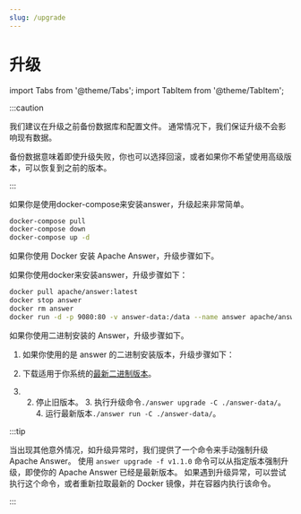 ```yaml
---
slug: /upgrade
---
```


# 升级

import Tabs from '@theme/Tabs';
import TabItem from '@theme/TabItem';

:::caution

我们建议在升级之前备份数据库和配置文件。 通常情况下，我们保证升级不会影响现有数据。

备份数据意味着即使升级失败，你也可以选择回滚，或者如果你不希望使用高级版本，可以恢复到之前的版本。

:::

<Tabs>
  <TabItem value="docker-compose" label="Docker Compose" default>

如果你是使用docker-compose来安装answer，升级起来非常简单。

```bash
docker-compose pull
docker-compose down
docker-compose up -d
```

  </TabItem>
  <TabItem value="docker" label="Docker">

如果你使用 Docker 安装 Apache Answer，升级步骤如下。

如果你使用docker来安装answer，升级步骤如下：

```bash
docker pull apache/answer:latest
docker stop answer
docker rm answer
docker run -d -p 9080:80 -v answer-data:/data --name answer apache/answer:latest
```

  </TabItem>
  <TabItem value="binary" label="Binary">

如果你使用二进制安装的 Answer，升级步骤如下。

1. 如果你使用的是 answer 的二进制安装版本，升级步骤如下：

1. 下载适用于你系统的[最新二进制版本](https://github.com/apache/incubator-answer/releases)。
2. 2. 停止旧版本。 3. 执行升级命令`./answer upgrade -C ./answer-data/`。 4. 运行最新版本`./answer run -C ./answer-data/`。


  </TabItem>
</Tabs>

:::tip

当出现其他意外情况，如升级异常时，我们提供了一个命令来手动强制升级 Apache Answer。 使用 `answer upgrade -f v1.1.0` 命令可以从指定版本强制升级，即使你的 Apache Answer 已经是最新版本。 如果遇到升级异常，可以尝试执行这个命令，或者重新拉取最新的 Docker 镜像，并在容器内执行该命令。

:::
